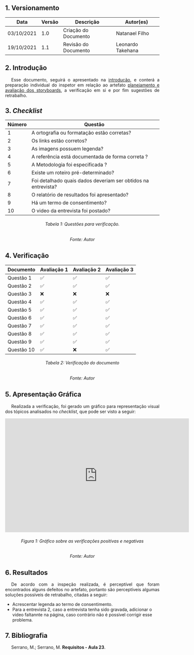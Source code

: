 ## 1. Versionamento
|Data|Versão|Descrição|Autor(es)
|--|--|--|--|
|03/10/2021|1.0|Criação do Documento|Natanael Filho|
|19/10/2021|1.1|Revisão do Documento|Leonardo Takehana|

## 2. Introdução
<p style="text-align: justify; text-indent: 20px"> Esse documento, seguirá o apresentado na <a href=../introducao>introdução</a>, e conterá a preparação individual do inspetor em relação ao artefato <a href="../../nivel1/planejamentoAvaliacaoStoryboard" >planejamento e avaliação dos storyboards</a>, a verificação em si e por fim sugestões de retrabalho.</p>

## 3. <i>Checklist</i>

<center>

| Número | Questão |
|---|---|
| 1 | A ortografia ou formatação estão corretas? |
| 2 | Os links estão corretos? |
| 3 | As imagens possuem legenda? |
| 4 | A referência está documentada de forma correta ? |
| 5 | A Metodologia foi especificada ? |
| 6 | Existe um roteiro pré-determinado? |
| 7 | Foi detalhado quais dados deveriam ser obtidos na entrevista? |
| 8 | O relatório de resultados foi apresentado? |
| 9 | Há um termo de consentimento? |
| 10 | O video da entrevista foi postado? |
</center>

<h6 align="center">Tabela 1: Questões para verificação.</h6>
<h6 align="center">Fonte: Autor</h6>

## 4. Verificação

<center>

| Documento | Avaliação 1 | Avaliação 2 | Avaliação 3 |
|---|---|---|---|
| Questão 1 | ✅ | ✅ | ✅ |
| Questão 2 | ✅ | ✅ | ✅ |
| Questão 3 | ❌ | ❌ | ❌ |
| Questão 4 | ✅ | ✅ | ✅ |
| Questão 5 | ✅ | ✅ | ✅ |
| Questão 6 | ✅ | ✅ | ✅ |
| Questão 7 | ✅ | ✅ | ✅ |
| Questão 8 | ✅ | ✅ | ✅ |
| Questão 9 | ✅ | ✅ | ✅ |
| Questão 10 | ✅ | ❌ | ✅ |


</center>

<h6 align="center">Tabela 2: Verificação do documento</h6>
<h6 align="center">Fonte: Autor</h6>

## 5. Apresentação Gráfica
<p style="text-align: justify; text-indent: 20px"> Realizada a verificação, foi gerado um gráfico para representação visual dos tópicos analisados no <i>checklist</i>, que pode ser visto a seguir:</p>
<center>
<iframe width="600" height="371" seamless frameborder="0" scrolling="no" src="https://docs.google.com/spreadsheets/d/e/2PACX-1vRtNszcbO41oGCV9pO9IyqSPR4YVXI3taHdkrXEbTQ2YNeAUQ97XLm_LexRWBTBGiAaSWQNwf2260ES/pubchart?oid=38451920&amp;format=interactive"></iframe>
</center>
<h6 align="center">Figura 1: Gráfico sobre as verificações positivas e negativas</h6>
<h6 align="center">Fonte: Autor</h6>

## 6. Resultados
<p style="text-align: justify; text-indent: 20px"> De acordo com a inspeção realizada, é perceptível que foram encontrados alguns defeitos no artefato, portanto são perceptíveis algumas soluções possíveis de retrabalho, citadas a seguir:</p>

- Acrescentar legenda ao termo de consentimento.
- Para a entrevista 2, caso a entrevista tenha sido gravada, adicionar o video faltannte na página, caso contrário não é possivel corrigir esse problema.


## 7. Bibliografia
<p style="text-align: justify; text-indent: 20px">Serrano, M.; Serrano, M. <b>Requisitos - Aula 23</b>.</p>
